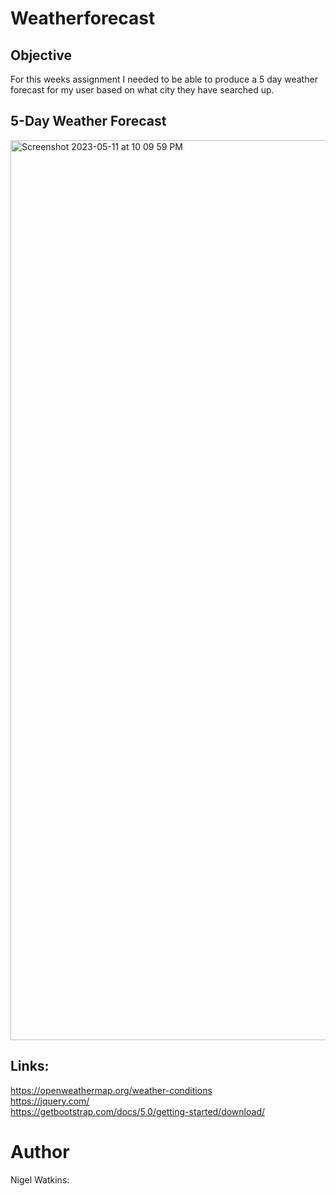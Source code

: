 # Weatherforecast

## Objective
For this weeks assignment I needed to be able to produce a 5 day weather forecast for my user based on what city they have searched up.
## 5-Day Weather Forecast
<img width="1440" alt="Screenshot 2023-05-11 at 10 09 59 PM" src="https://github.com/nigeldwatkins/Weatherforecast_dw/assets/128034266/2445ca8f-76ca-4534-b40f-fbee67f49eb1">



## Links:
https://openweathermap.org/weather-conditions 
<br> https://jquery.com/
<br> https://getbootstrap.com/docs/5.0/getting-started/download/

# Author 
Nigel Watkins: 

